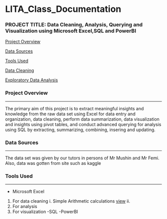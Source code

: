 # LITA_Class_Documentation

### PROJECT TITLE: Data Cleaning, Analysis, Querying and Visualization using Microsoft Excel,SQL and PowerBI

[Project Overview](#project-overview)

[Data Sources](#data-sources)

[Tools Used](#tools-used)

[Data Cleaning](#data-cleaning)

[Exploratory Data Analysis](#exploratory-data-analysis)

### Project Overview
---
The primary aim of this project is to extract meaningful insights and knowledge from the raw data set using Excel for data entry and organization, data cleaning, perform data summarization, data visualization and insights using pivot tables, and conduct advanced querying for analysis using SQL by extracting, summarizing, combining, insering and updating.

### Data Sources
---
The data set was given by our tutors in persons of Mr Mushin and Mr Femi. Also, data was gotten from site such as kaggle

### Tools Used
---
- Microsoft Excel
1. For data cleaning
  i. Simple Arithmetic calculations [view](https://https://docs.google.com/spreadsheets/d/1dfztYuF8bpYCgHDVIgtoTa1yXnY-c14D/edit?gid=849939821#gid=849939821)
 ii.   
3. For analysis
4. For visualization
-SQL
-PowerBI
